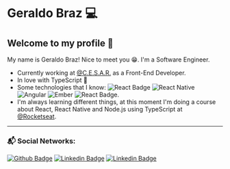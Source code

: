 # Geraldo Braz 💻

## Welcome to my profile 🚀

My name is Geraldo Braz! Nice to meet you 😁. I'm a Software Engineer.

- Currently working at [@C.E.S.A.R.](http://english.cesar.org.br/) as a Front-End Developer.
- In love with TypeScript 💙
- Some technologies that I know: ![React Badge](https://img.shields.io/badge/-React.js-7bdcfe) ![React Native](https://img.shields.io/badge/-React%20Native-5488ff) ![Angular](https://img.shields.io/badge/-Angular-cd0029) ![Ember](https://img.shields.io/badge/-Ember-d33c24) ![React Badge](https://img.shields.io/badge/-Node.js-4d8939).
- I'm always learning different things, at this moment I'm doing a course about React, React Native and Node.js using TypeScript at [@Rocketseat](https://github.com/Rocketseat). 
---

### 📬 Social Networks: 

[![Github Badge](https://img.shields.io/badge/-Github-000?style=flat-square&logo=Github&logoColor=white&link=https://github.com/geraldobraz)](https://github.com/geraldobraz)
[![Linkedin Badge](https://img.shields.io/badge/-LinkedIn-blue?style=flat-square&logo=Linkedin&logoColor=white&link=https://www.linkedin.com/in/geraldo-braz-402361138/)](https://www.linkedin.com/in/geraldo-braz-402361138/)
[![Linkedin Badge](https://img.shields.io/badge/Rocketseat-%20-blueviolet)](https://app.rocketseat.com.br/me/geraldo-neto-1566920667)
